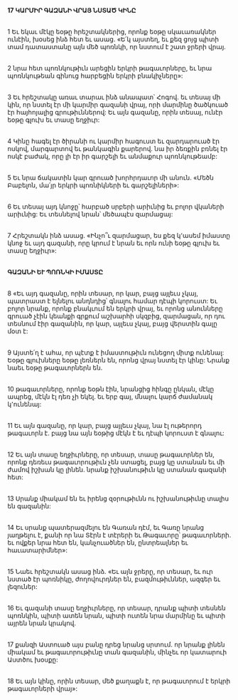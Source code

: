 **17 ԿԱՐՄԻՐ ԳԱԶԱՆԻ ՎՐԱՅ ՆՍՏԱԾ ԿԻՆԸ**

\
 1 Եւ եկաւ մէկը եօթը հրեշտակներից, որոնք եօթը սկաւառակներ ունէին, խօսեց ինձ հետ եւ ասաց. «Ե՛կ այստեղ, եւ քեզ ցոյց պիտի տամ դատաստանը այն մեծ պոռնկի, որ նստում է շատ ջրերի վրայ.

\
 2 նրա հետ պոռնկութիւն արեցին երկրի թագաւորները, եւ նրա պոռնկութեան գինուց հարբեցին երկրի բնակիչները»:

\
 3 Եւ հրեշտակը առաւ տարաւ ինձ անապատ՝ Հոգով. եւ տեսայ մի կին, որ նստել էր մի կարմիր գազանի վրայ, որի մարմինը ծածկուած էր հայհոյալից գրութիւններով: Եւ այն գազանը, որին տեսայ, ունէր եօթը գլուխ եւ տասը եղջիւր:

\
 4 Կինը հագել էր ծիրանի ու կարմիր հագուստ եւ զարդարուած էր ոսկով, մարգարտով եւ թանկագին քարերով. նա իր ձեռքին բռնել էր ոսկէ բաժակ, որը լի էր իր գարշելի եւ անմաքուր պոռնկութեամբ:

\
 5 Եւ նրա ճակատին կար գրուած խորհրդաւոր մի անուն. «Մեծն Բաբելոն, մա՛յր երկրի պոռնիկների եւ գարշելիների»:

\
 6 Եւ տեսայ այդ կնոջը՝ հարբած սրբերի արիւնից եւ բոլոր վկաների արիւնից: Եւ տեսնելով նրան՝ մեծապէս զարմացայ:

\
 7 Հրեշտակն ինձ ասաց. «Ինչո՞ւ զարմացար, ես քեզ կ՚ասեմ իմաստը կնոջ եւ այդ գազանի, որը կրում է նրան եւ որն ունի եօթը գլուխ եւ տասը եղջիւր»:

\
**ԳԱԶԱՆԻ ԵՒ ՊՈՌՆԿԻ ԻՄԱՍՏԸ**

\
 8 «Եւ այդ գազանը, որին տեսար, որ կար, բայց այլեւս չկայ, պատրաստ է ելնելու անդնդից՝ գնալու համար դէպի կորուստ: Եւ բոլոր նրանք, որոնք բնակւում են երկրի վրայ, եւ որոնց անունները գրուած չէին կեանքի գրքում աշխարհի սկզբից, զարմացան, որ դու տեսնում էիր գազանին, որ կար, այլեւս չկայ, բայց վերստին գալը մօտ է:

\
9 Այստե՛ղ է ահա, որ պէտք է իմաստութիւն ունեցող միտք ունենալ: Եօթը գլուխները եօթը լեռներն են, որոնց վրայ նստել էր կինը: Նրանք նաեւ եօթը թագաւորներն են.

\
10 թագաւորները, որոնք եօթն էին, նրանցից հինգը ընկան, մէկը ապրեց, մէկն էլ դեռ չի եկել. եւ երբ գայ, մնալու կարճ ժամանակ կ՚ունենայ:

\
11 Եւ այն գազանը, որ կար, բայց այլեւս չկայ, նա էլ ութերորդ թագաւորն է. բայց նա այն եօթից մէկն է եւ դէպի կորուստ է գնալու:

\
12 Եւ այն տասը եղջիւրները, որ տեսար, տասը թագաւորներ են, որոնք դեռեւս թագաւորութիւն չեն ստացել, բայց կը ստանան եւ մի ժամով իշխան կը լինեն. նրանք իշխանութիւն կը ստանան գազանի հետ:

\
13 Սրանք միակամ են եւ իրենց զօրութիւնն ու իշխանութիւնը տալիս են գազանին:

\
14 Եւ սրանք պատերազմելու են Գառան դէմ, եւ Գառը նրանց յաղթելու է, քանի որ նա Տէրն է տէրերի եւ Թագաւորը՝ թագաւորների. եւ ովքեր նրա հետ են, կանչուածներ են, ընտրեալներ եւ հաւատարիմներ»:

\
15 Նաեւ հրեշտակն ասաց ինձ. «Եւ այն ջրերը, որ տեսար, եւ ուր նստած էր պոռնիկը, ժողովուրդներ են, բազմութիւններ, ազգեր եւ լեզուներ:

\
16 Եւ գազանի տասը եղջիւրները, որ տեսար, դրանք պիտի տեսնեն պոռնկին, պիտի ատեն նրան, պիտի ուտեն նրա մարմինը եւ պիտի այրեն նրան կրակով.

\
17 քանզի Աստուած այս բանը դրեց նրանց սրտում. որ նրանք լինեն միակամ եւ թագաւորութիւնը տան գազանին, մինչեւ որ կատարուի Աստծու խօսքը:

\
18 Եւ այն կինը, որին տեսար, մեծ քաղաքն է, որ թագաւորում է երկրի թագաւորների վրայ»:
